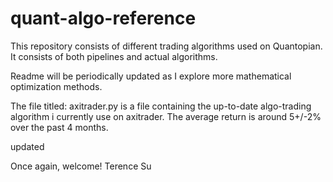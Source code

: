 # quant-algo-reference


This repository consists of different trading algorithms used on Quantopian.
It consists of both pipelines and actual algorithms.

Readme will be periodically updated as I explore more mathematical optimization methods.


The file titled: axitrader.py is a file containing the up-to-date algo-trading algorithm
i currently use on axitrader. The average return is around 5+/-2% over the past 4 months.

updated

Once again, welcome!
Terence Su
